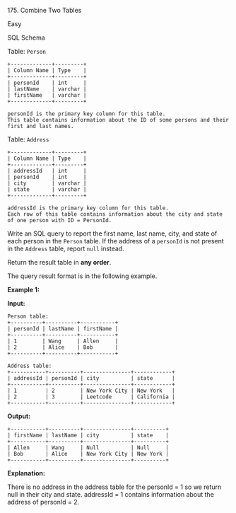175\. Combine Two Tables

Easy

SQL Schema

Table: `Person`

    +-------------+---------+
    | Column Name | Type    |
    +-------------+---------+
    | personId    | int     |
    | lastName    | varchar |
    | firstName   | varchar |
    +-------------+---------+
    
    personId is the primary key column for this table.
    This table contains information about the ID of some persons and their first and last names. 

Table: `Address`

    +-------------+---------+
    | Column Name | Type    |
    +-------------+---------+
    | addressId   | int     |
    | personId    | int     |
    | city        | varchar |
    | state       | varchar |
    +-------------+---------+
    
    addressId is the primary key column for this table.
    Each row of this table contains information about the city and state of one person with ID = PersonId. 

Write an SQL query to report the first name, last name, city, and state of each person in the `Person` table. If the address of a `personId` is not present in the `Address` table, report `null` instead.

Return the result table in **any order**.

The query result format is in the following example.

**Example 1:**

**Input:** 

    Person table:
    +----------+----------+-----------+
    | personId | lastName | firstName |
    +----------+----------+-----------+
    | 1        | Wang     | Allen     |
    | 2        | Alice    | Bob       |
    +----------+----------+-----------+
    
    Address table:
    +-----------+----------+---------------+------------+
    | addressId | personId | city          | state      |
    +-----------+----------+---------------+------------+
    | 1         | 2        | New York City | New York   |
    | 2         | 3        | Leetcode      | California |
    +-----------+----------+---------------+------------+

**Output:**

    +-----------+----------+---------------+----------+
    | firstName | lastName | city          | state    |
    +-----------+----------+---------------+----------+
    | Allen     | Wang     | Null          | Null     |
    | Bob       | Alice    | New York City | New York |
    +-----------+----------+---------------+----------+

**Explanation:**

There is no address in the address table for the personId = 1 so we return null in their city and state. addressId = 1 contains information about the address of personId = 2. 
